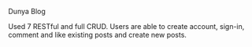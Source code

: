  Dunya Blog

Used 7 RESTful and full CRUD. Users are able to create account, sign-in, comment and like existing posts and create new posts. 
